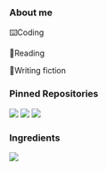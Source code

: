 ### About me 
⌨️Coding

📖Reading

📝Writing fiction

### Pinned Repositories
<picture>
  <source
    srcset="https://github-readme-stats.vercel.app/api/pin/?username=erichsia7&repo=pwdgen2&theme=dark&icon_color=7e858f&title_color=2e67d3&border_radius=10&bg_color=171b21&text_color=6f7680&border_color=31363c"
    media="(prefers-color-scheme: dark)"
  />
  <source
    srcset="https://github-readme-stats.vercel.app/api/pin/?username=erichsia7&repo=pwdgen2&theme=light&icon_color=434d58&text_color=666d75&title_color=2e67d3&border_radius=10&border_color=d1d7dd"
    media="(prefers-color-scheme: light), (prefers-color-scheme: no-preference)"
  />
  <img src="https://github-readme-stats.vercel.app/api/pin/?username=erichsia7&repo=pwdgen2" />
</picture>

<picture>
  <source
    srcset="https://github-readme-stats.vercel.app/api/pin/?username=erichsia7&repo=bus&theme=dark&icon_color=7e858f&title_color=2e67d3&border_radius=10&bg_color=171b21&text_color=6f7680&border_color=31363c"
    media="(prefers-color-scheme: dark)"
  />
  <source
    srcset="https://github-readme-stats.vercel.app/api/pin/?username=erichsia7&repo=bus&theme=light&icon_color=434d58&text_color=666d75&title_color=2e67d3&border_radius=10&border_color=d1d7dd"
    media="(prefers-color-scheme: light), (prefers-color-scheme: no-preference)"
  />
  <img src="https://github-readme-stats.vercel.app/api/pin/?username=erichsia7&repo=pwdgen2" />
</picture>

<picture>
  <source
    srcset="https://github-readme-stats.vercel.app/api/pin/?username=erichsia7&repo=countdown&theme=dark&icon_color=7e858f&title_color=2e67d3&border_radius=10&bg_color=171b21&text_color=6f7680&border_color=31363c"
    media="(prefers-color-scheme: dark)"
  />
  <source
    srcset="https://github-readme-stats.vercel.app/api/pin/?username=erichsia7&repo=countdown&theme=light&icon_color=434d58&text_color=666d75&title_color=2e67d3&border_radius=10&border_color=d1d7dd"
    media="(prefers-color-scheme: light), (prefers-color-scheme: no-preference)"
  />
  <img src="https://github-readme-stats.vercel.app/api/pin/?username=erichsia7&repo=pwdgen2" />
</picture>

### Ingredients
<picture>
  <source
    srcset="https://github-readme-stats.vercel.app/api/top-langs/?username=erichsia7&hide_progress=false&hide_title=true&lang_cound=5&card_width=400&exclude_repo=[erichsia7.github.io]&theme=dark&icon_color=7e858f&title_color=2e67d3&border_radius=10&bg_color=171b21&text_color=6f7680&border_color=31363c&layout=compact"
    media="(prefers-color-scheme: dark)"
  />
  <source
    srcset="https://github-readme-stats.vercel.app/api/top-langs/?username=erichsia7&hide_progress=false&hide_title=true&lang_cound=5&card_width=400&exclude_repo=[erichsia7.github.io]&theme=light&icon_color=434d58&text_color=666d75&title_color=2e67d3&border_radius=10&border_color=d1d7dd&layout=compact"
    media="(prefers-color-scheme: light), (prefers-color-scheme: no-preference)"
  />
  <img src="https://github-readme-stats.vercel.app/api/top-langs/?username=erichsia7&hide_progress=false&hide_title=true&lang_cound=5&card_width=400&exclude_repo=[erichsia7.github.io]&layout=compact" />
</picture>